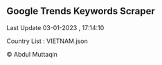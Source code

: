 

## Google Trends Keywords Scraper 
 
Last Update 03-01-2023 , 17:14:10

Country List :
VIETNAM.json



© Abdul Muttaqin 
